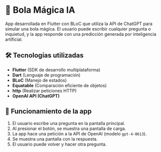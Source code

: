 # 🔮 Bola Mágica IA

App desarrollada en Flutter con BLoC que utiliza la API de ChatGPT para simular una bola mágica. El usuario puede escribir cualquier pregunta o inquietud, y la app responde con una predicción generada por inteligencia artificial.

## 🛠️ Tecnologías utilizadas

- **Flutter** (SDK de desarrollo multiplataforma)
- **Dart** (Lenguaje de programación)
- **BLoC** (Manejo de estados)
- **Equatable** (Comparación eficiente de objetos)
- **http** (Realizar peticiones HTTP)
- **OpenAI API (ChatGPT)**

## 📱 Funcionamiento de la app

1. El usuario escribe una pregunta en la pantalla principal.
2. Al presionar el botón, se muestra una pantalla de carga.
3. La app hace una petición a la API de OpenAI (modelo `gpt-4-0613`).
4. Se muestra una pantalla con la respuesta.
5. El usuario puede volver y hacer otra pregunta.
